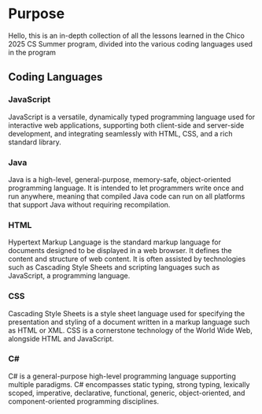 # Purpose
Hello, this is an in-depth collection of all the lessons learned in the Chico 2025 CS Summer program, divided into the various coding languages used in the program 
## Coding Languages
### JavaScript
JavaScript is a versatile, dynamically typed programming language used for interactive web applications, supporting both client-side and server-side development, and integrating seamlessly with HTML, CSS, and a rich standard library.
### Java
Java is a high-level, general-purpose, memory-safe, object-oriented programming language. It is intended to let programmers write once and run anywhere, meaning that compiled Java code can run on all platforms that support Java without requiring recompilation.
### HTML
Hypertext Markup Language is the standard markup language for documents designed to be displayed in a web browser. It defines the content and structure of web content. It is often assisted by technologies such as Cascading Style Sheets and scripting languages such as JavaScript, a programming language.
### CSS
Cascading Style Sheets is a style sheet language used for specifying the presentation and styling of a document written in a markup language such as HTML or XML. CSS is a cornerstone technology of the World Wide Web, alongside HTML and JavaScript.
### C#
C# is a general-purpose high-level programming language supporting multiple paradigms. C# encompasses static typing, strong typing, lexically scoped, imperative, declarative, functional, generic, object-oriented, and component-oriented programming disciplines.
